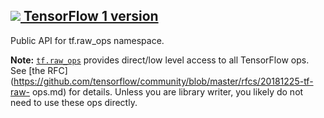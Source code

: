 [ ![](https://tensorflow.google.cn/images/tf_logo_32px.png) TensorFlow 1
version](/versions/r1.15/api_docs/python/tf/raw_ops)  
---  
  
Public API for tf.raw_ops namespace.

**Note:**
[`tf.raw_ops`](https://tensorflow.google.cn/api_docs/python/tf/raw_ops)
provides direct/low level access to all TensorFlow ops. See [the
RFC](https://github.com/tensorflow/community/blob/master/rfcs/20181225-tf-raw-
ops.md) for details. Unless you are library writer, you likely do not need to
use these ops directly.

